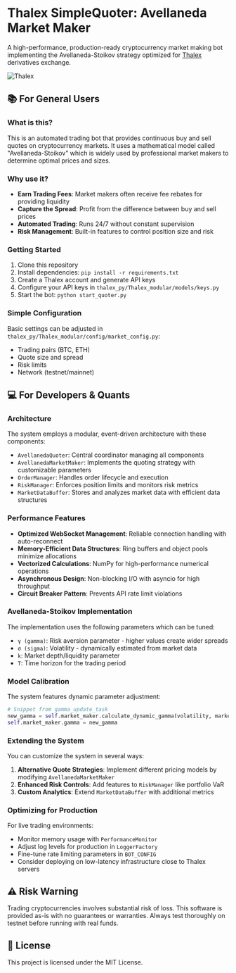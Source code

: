 # Thalex SimpleQuoter: Avellaneda Market Maker

A high-performance, production-ready cryptocurrency market making bot implementing the Avellaneda-Stoikov strategy optimized for [Thalex](https://www.thalex.com) derivatives exchange.

![Thalex](https://thalex.com/images/thalex-logo-white.svg)

## 📚 For General Users

### What is this?
This is an automated trading bot that provides continuous buy and sell quotes on cryptocurrency markets. It uses a mathematical model called "Avellaneda-Stoikov" which is widely used by professional market makers to determine optimal prices and sizes.

### Why use it?
- **Earn Trading Fees**: Market makers often receive fee rebates for providing liquidity
- **Capture the Spread**: Profit from the difference between buy and sell prices
- **Automated Trading**: Runs 24/7 without constant supervision
- **Risk Management**: Built-in features to control position size and risk

### Getting Started
1. Clone this repository
2. Install dependencies: `pip install -r requirements.txt`
3. Create a Thalex account and generate API keys
4. Configure your API keys in `thalex_py/Thalex_modular/models/keys.py`
5. Start the bot: `python start_quoter.py`

### Simple Configuration
Basic settings can be adjusted in `thalex_py/Thalex_modular/config/market_config.py`:
- Trading pairs (BTC, ETH)
- Quote size and spread
- Risk limits
- Network (testnet/mainnet)

## 💻 For Developers & Quants

### Architecture
The system employs a modular, event-driven architecture with these components:
- `AvellanedaQuoter`: Central coordinator managing all components
- `AvellanedaMarketMaker`: Implements the quoting strategy with customizable parameters
- `OrderManager`: Handles order lifecycle and execution
- `RiskManager`: Enforces position limits and monitors risk metrics
- `MarketDataBuffer`: Stores and analyzes market data with efficient data structures

### Performance Features
- **Optimized WebSocket Management**: Reliable connection handling with auto-reconnect
- **Memory-Efficient Data Structures**: Ring buffers and object pools minimize allocations
- **Vectorized Calculations**: NumPy for high-performance numerical operations
- **Asynchronous Design**: Non-blocking I/O with asyncio for high throughput
- **Circuit Breaker Pattern**: Prevents API rate limit violations

### Avellaneda-Stoikov Implementation
The implementation uses the following parameters which can be tuned:
- `γ (gamma)`: Risk aversion parameter - higher values create wider spreads
- `σ (sigma)`: Volatility - dynamically estimated from market data
- `k`: Market depth/liquidity parameter
- `T`: Time horizon for the trading period

### Model Calibration
The system features dynamic parameter adjustment:
```python
# Snippet from gamma_update_task
new_gamma = self.market_maker.calculate_dynamic_gamma(volatility, market_impact)
self.market_maker.gamma = new_gamma
```

### Extending the System
You can customize the system in several ways:
1. **Alternative Quote Strategies**: Implement different pricing models by modifying `AvellanedaMarketMaker`
2. **Enhanced Risk Controls**: Add features to `RiskManager` like portfolio VaR
3. **Custom Analytics**: Extend `MarketDataBuffer` with additional metrics

### Optimizing for Production
For live trading environments:
- Monitor memory usage with `PerformanceMonitor`
- Adjust log levels for production in `LoggerFactory`
- Fine-tune rate limiting parameters in `BOT_CONFIG`
- Consider deploying on low-latency infrastructure close to Thalex servers

## ⚠️ Risk Warning

Trading cryptocurrencies involves substantial risk of loss. This software is provided as-is with no guarantees or warranties. Always test thoroughly on testnet before running with real funds.

## 📄 License

This project is licensed under the MIT License. 